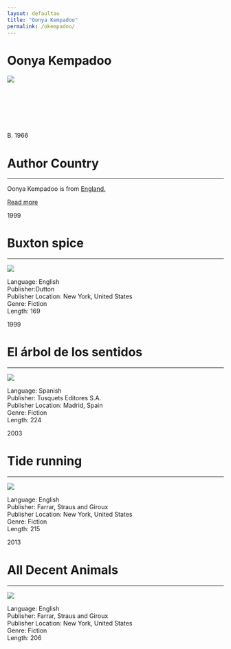 ```yaml
---
layout: defaultau
title: "Oonya Kempadoo"
permalink: /okempadoo/
---
```

<!-- partial:index.partial.html -->
<div class="content">
    <h1>Oonya Kempadoo</h1>
    <div class="quote">
        <div><img src="https://carisealand.org/wp-content/uploads/2015/11/Oonya-photo-by-Malaika-Brooks-Smith-Lowe-2.jpg" class="logo"></div>
    </div>
    <div class="timeline">
        <div style="padding-bottom:100px;"></div>
        <div class="block">
            <div class="date right"><p class="right"> B. 1966 </p></div>
            <div class="dot"></div>
            <div class="left first">
            <div class="author_country">
                <h1>Author Country</h1><hr>
          <div class="aclocation">   <p> Oonya Kempadoo is from <a href="{{ site.baseurl }}/11">England.</a></p></div>
              <div class="acreadmore">  <a href="https://en.wikipedia.org/wiki/Oonya_Kempadoo" target="_blank">Read more</a> </div>
            </div>
            </div>
        </div>
        <div class="block">
            <div class="date left"><p class="left">1999</p></div>
            <div class="dot"></div>
            <div class="right hide">
                <h1>Buxton spice</h1><hr>
                <p><img src="https://images-na.ssl-images-amazon.com/images/I/51mNNCX+ojL._SX333_BO1,204,203,200_.jpg"></p>
                <p>
                Language: English<br/>
                Publisher:Dutton<br/>
                Publisher Location: New York, United States<br/>
                Genre: Fiction<br/>
                Length: 169</p>
            </div>
        </div>
        <div class="block">
            <div class="date right"><p class="right">1999</p></div>
            <div class="dot"></div>
            <div class="left hide">
                <h1>El árbol de los sentidos</h1><hr>
                <p><img src="https://images-na.ssl-images-amazon.com/images/I/51BeSoMlJ0L._SX331_BO1,204,203,200_.jpg"></p>
                <p>
                Language: Spanish<br/>
                Publisher: Tusquets Editores S.A.<br/>
                Publisher Location: Madrid, Spain<br/>
                Genre: Fiction<br/>
                Length: 224</p>
            </div>
        </div>
        <div class="block">
            <div class="date left"><p class="left">2003</p></div>
            <div class="dot"></div>
            <div class="right hide">
                <h1>Tide running</h1><hr>
                <p><img src="https://images-na.ssl-images-amazon.com/images/I/51qtzZGNTWL._SY291_BO1,204,203,200_QL40_FMwebp_.jpg"></p>
                <p>
                Language: English<br/>
                Publisher: Farrar, Straus and Giroux<br/>
                Publisher Location: New York, United States<br/>
                Genre: Fiction<br/>
                Length: 215 </p>
            </div>
        </div>
        <div class="block">
            <div class="date right"><p class="right">2013</p></div>
            <div class="dot"></div>
            <div class="left hide">
                <h1>All Decent Animals</h1><hr>
                <p><img src="https://images-na.ssl-images-amazon.com/images/I/41XWTVNhPLL._SX331_BO1,204,203,200_.jpg"></p>
                <p>
                Language: English<br/>
                Publisher: Farrar, Straus and Giroux<br/>
                Publisher Location: New York, United States<br/>
                Genre: Fiction<br/>
                Length: 206 </p>
</div>
  <!-- partial -->
<script src='https://cdnjs.cloudflare.com/ajax/libs/jquery/3.1.1/jquery.min.js'></script><script  src="{{ site.baseurl }}/assets/js/authorscript.js"></script>